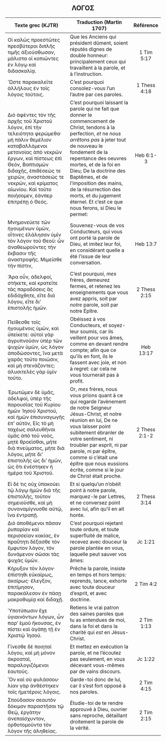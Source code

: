<h2 align="center">ΛΟΓΟΣ</h2>

|Texte grec (KJTR)|Traduction (Martin 1707)|Référence|
|-----|-----|:---:
Οἱ καλῶς προεστῶτες πρεσβύτεροι διπλῆς τιμῆς ἀξιούσθωσαν, μάλιστα οἱ κοπιῶντες ἐν λόγῳ καὶ διδασκαλίᾳ.|Que les Anciens qui président dûment, soient réputés dignes de double honneur: principalement ceux qui travaillent à la parole, et à l’instruction.|1 Tim 5:17|
Ὥστε παρακαλεῖτε ἀλλήλους ἐν τοῖς λόγοις τούτοις.|C’est pourquoi consolez-vous l’un l’autre par ces paroles.|1 Thess 4:18|
 Διὸ ἀφέντες τὸν τῆς ἀρχῆς τοῦ Χριστοῦ λόγον, ἐπὶ τὴν τελειότητα φερώμεθα· μὴ πάλιν θεμέλιον καταβαλλόμενοι μετανοίας ἀπὸ νεκρῶν ἔργων, καὶ πίστεως ἐπὶ Θεόν, Βαπτισμῶν διδαχῆς, ἐπιθέσεώς τε χειρῶν, ἀναστάσεώς τε νεκρῶν, καὶ κρίματος αἰωνίου. Καὶ τοῦτο ποιήσομεν, ἐάνπερ ἐπιτρέπῃ ὁ Θεός.|C’est pourquoi laissant la parole qui ne fait que donner le commencement de Christ, tendons à la perfection, _et_ ne _nous arrêtons pas_ à jeter tout de nouveau le fondement de la repentance des oeuvres mortes, et de la foi en Dieu; De la doctrine des Baptêmes, et de l’imposition des mains, de la résurrection des morts, et du jugement éternel. Et c’est ce que nous ferons, si Dieu le permet: |Heb 6:1-3|
Μνημονεύετε τῶν ἡγουμένων ὑμῶν, οἵτινες ἐλάλησαν ὑμῖν τὸν λόγον τοῦ Θεοῦ: ὧν ἀναθεωροῦντες τὴν ἔκβασιν τῆς ἀναστροφῆς. Μιμεῖσθε τὴν πίστιν,|Souvenez-vous de vos Conducteurs, qui vous ont porté la parole de Dieu, et imitez leur foi, en considérant quelle a été l’issue de leur conversation.|Heb 13:7|
Ἄρα οὖν, ἀδελφοί, στήκετε, καὶ κρατεῖτε τὰς παραδόσεις ἃς ἐδιδάχθητε, εἴτε διὰ λόγου, εἴτε διʼ ἐπιστολῆς ἡμῶν.|C’est pourquoi, _mes_ frères, demeurez fermes, et retenez les enseignements que vous avez appris, soit par _notre_ parole, soit par notre Épître.|2 Thess 2:15|
Πείθεσθε τοῖς ἡγουμένοις ὑμῶν, καὶ ὑπείκετε: αὐτοὶ γὰρ ἀγρυπνοῦσιν ὑπὲρ τῶν ψυχῶν ὑμῶν, ὡς λόγον ἀποδώσοντες, ἵνα μετὰ χαρᾶς τοῦτο ποιῶσιν, καὶ μὴ στενάζοντες: ἀλυσιτελὲς γὰρ ὑμῖν τοῦτο.|Obéissez à vos Conducteurs, et soyez-leur soumis, car ils veillent pour vos âmes, comme en devant rendre compte; afin que ce qu’ils en font, ils le fassent avec joie, et non à regret: car cela ne vous tournerait pas à profit.|Heb 13:17|
 Ἐρωτῶμεν δὲ ὑμᾶς, ἀδελφοί, ὑπὲρ τῆς παρουσίας τοῦ Κυρίου ἡμῶν Ἰησοῦ Χριστοῦ, καὶ ἡμῶν ἐπισυναγωγῆς ἐπʼ αὐτόν, Εἰς τὸ μὴ ταχέως σαλευθῆναι ὑμᾶς ἀπὸ τοῦ νοὸς, μητὲ θροεῖσθαι, μήτε διὰ πνεύματος, μήτε διὰ λόγου, μήτε διʼ ἐπιστολῆς ὡς διʼ ἡμῶν, ὡς ὅτι ἐνέστηκεν ἡ ἡμέρα τοῦ Χριστοῦ.|Or, _mes_ frères, nous vous prions quant à ce qui regarde l’avènement de notre Seigneur Jésus-Christ, et notre réunion en lui, De ne vous laisser point subitement ébranler de votre sentiment, ni troubler par esprit, ni par parole, ni par épître, comme si c’était une épître que nous eussions écrite, comme si le jour de Christ était proche. |2 Thess 2:1-2|
Εἰ δέ τις οὐχ ὑπακούει τῷ λόγῳ ἡμῶν διὰ τῆς ἐπιστολῆς, τοῦτον σημειοῦσθε, καὶ μὴ συναναμίγνυσθε αὐτῷ, ἵνα ἐντραπῇ.|Et si quelqu’un n’obéit point à notre parole, marquez-le par Lettres, et ne conversez point avec lui, afin qu’il en ait honte.|2 Thess 3:14|
Διὸ ἀποθέμενοι πᾶσαν ῥυπαρίαν καὶ περισσείαν κακίας, ἐν πραΰτητι δέξασθε τὸν ἔμφυτον λόγον, τὸν δυνάμενον σῶσαι τὰς ψυχὰς ὑμῶν.|C’est pourquoi rejetant toute ordure, et toute superfluité de malice, recevez avec douceur la parole plantée en vous, laquelle peut sauver vos âmes:|Jc 1:21|
Κήρυξον τὸν λόγον· ἐπίστηθι εὐκαίρως, ἀκαίρως· ἔλεγξον, ἐπιτίμησον, παρακάλεσον ἐν πάσῃ μακροθυμίᾳ καὶ διδαχῇ.|Prêche la parole, insiste en temps et hors temps: reprends, tance, exhorte avec toute douceur d’esprit, et avec doctrine.|2 Tim 4:2|
Ὑποτύπωσιν ἔχε ὑγιαινόντων λόγων, ὧν παρʼ ἐμοῦ ἤκουσας, ἐν πίστει καὶ ἀγάπῃ τῇ ἐν Χριστῷ Ἰησοῦ.|Retiens le vrai patron des saines paroles que tu as entendues de moi, dans la foi et dans la charité qui _est_ en Jésus-Christ.|2 Tim 1:13|
Γίνεσθε δὲ ποιηταὶ λόγου, καὶ μὴ μόνον ἀκροαταὶ, παραλογιζόμενοι ἑαυτούς.|Et mettez en exécution la parole, et ne l’écoutez pas seulement, en vous décevant vous-mêmes par de vains discours.|Jc 1:22|
Ὃν καὶ σὺ φυλάσσου· λίαν γὰρ ἀνθέστηκεν τοῖς ἡμετέροις λόγοις.|Garde-toi donc de lui, car il s’est fort opposé à nos paroles.|2 Tim 4:15|
Σπούδασον σεαυτὸν δόκιμον παραστῆσαι τῷ Θεῷ, ἐργάτην ἀνεπαίσχυντον, ὀρθοτομοῦντα τὸν λόγον τῆς ἀληθείας.|Étudie-toi de te rendre approuvé à Dieu, ouvrier sans reproche, détaillant droitement la parole de la vérité.|2 Tim 2:15|

